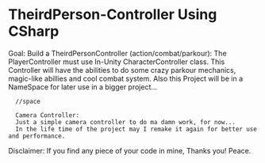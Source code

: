 # TheirdPerson-Controller Using CSharp

Goal:
      Build a TheirdPersonController (action/combat/parkour):
      The PlayerController must use In-Unity CharacterController class.
      This Controller will have the abilities to do some crazy parkour mechanics, magic-like abillies and cool combat system.
      Also this Project will be in a NameSpace for later use in a bigger project...
      
      //space
      
      Camera Controller:
      Just a simple camera controller to do ma damn work, for now...
      In the life time of the project may I remake it again for better use and performance.


Disclaimer: 
      If you find any piece of your code in mine, Thanks you!
      Peace.

